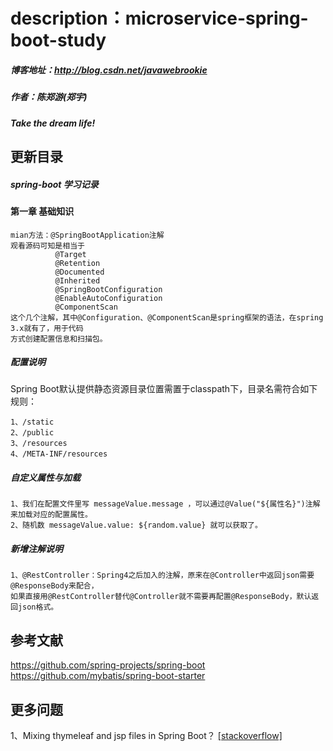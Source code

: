# description：microservice-spring-boot-study
##### 博客地址：http://blog.csdn.net/javawebrookie
##### 作者：陈郑游(郑宇)
##### Take the dream life!



## 更新目录
##### spring-boot 学习记录
    
#### 第一章 基础知识
    mian方法：@SpringBootApplication注解
    观看源码可知是相当于
              @Target
              @Retention
              @Documented
              @Inherited
              @SpringBootConfiguration
              @EnableAutoConfiguration
              @ComponentScan
    这个几个注解，其中@Configuration、@ComponentScan是spring框架的语法，在spring 3.x就有了，用于代码
    方式创建配置信息和扫描包。



##### 配置说明
Spring Boot默认提供静态资源目录位置需置于classpath下，目录名需符合如下规则：    

    1、/static
    2、/public
    3、/resources
    4、/META-INF/resources



##### 自定义属性与加载
    1、我们在配置文件里写 messageValue.message ，可以通过@Value("${属性名}")注解来加载对应的配置属性。
    2、随机数 messageValue.value: ${random.value} 就可以获取了。
    
    
    
##### 新增注解说明
    1、@RestController：Spring4之后加入的注解，原来在@Controller中返回json需要@ResponseBody来配合，
    如果直接用@RestController替代@Controller就不需要再配置@ResponseBody，默认返回json格式。
    
    
    








## 参考文献
https://github.com/spring-projects/spring-boot  
https://github.com/mybatis/spring-boot-starter      
    

## 更多问题
1、Mixing thymeleaf and jsp files in Spring Boot？
[[stackoverflow]](https://stackoverflow.com/questions/31985798/mixing-thymeleaf-and-jsp-files-in-spring-boot/43818962#43818962)         











